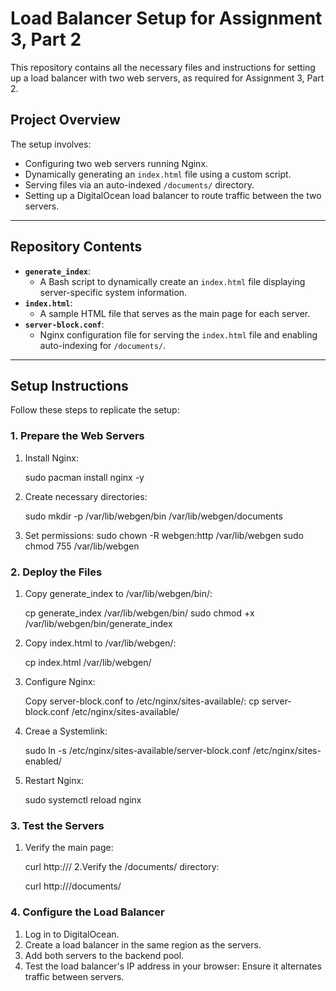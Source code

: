 # Load Balancer Setup for Assignment 3, Part 2

This repository contains all the necessary files and instructions for setting up a load balancer with two web servers, as required for Assignment 3, Part 2.

## Project Overview

The setup involves:
- Configuring two web servers running Nginx.
- Dynamically generating an `index.html` file using a custom script.
- Serving files via an auto-indexed `/documents/` directory.
- Setting up a DigitalOcean load balancer to route traffic between the two servers.

---

## Repository Contents

- **`generate_index`**:
  - A Bash script to dynamically create an `index.html` file displaying server-specific system information.
- **`index.html`**:
  - A sample HTML file that serves as the main page for each server.
- **`server-block.conf`**:
  - Nginx configuration file for serving the `index.html` file and enabling auto-indexing for `/documents/`.

---

## Setup Instructions

Follow these steps to replicate the setup:

### 1. Prepare the Web Servers
1. Install Nginx:

    sudo pacman install nginx -y

2. Create necessary directories:

   sudo mkdir -p /var/lib/webgen/bin /var/lib/webgen/documents

3. Set permissions:
   sudo chown -R webgen:http /var/lib/webgen
   sudo chmod 755 /var/lib/webgen

### 2. Deploy the Files

1. Copy generate_index to /var/lib/webgen/bin/:

    cp generate_index /var/lib/webgen/bin/
    sudo chmod +x /var/lib/webgen/bin/generate_index

2. Copy index.html to /var/lib/webgen/:

    cp index.html /var/lib/webgen/

3. Configure Nginx:
    
    Copy server-block.conf to /etc/nginx/sites-available/:
    cp server-block.conf /etc/nginx/sites-available/

4. Creae a Systemlink: 

    sudo ln -s /etc/nginx/sites-available/server-block.conf /etc/nginx/sites-enabled/

5. Restart Nginx: 

    sudo systemctl reload nginx

### 3. Test the Servers

1. Verify the main page:

    curl http://<server-ip>/
2.Verify the /documents/ directory:
    
    curl http://<server-ip>/documents/

### 4. Configure the Load Balancer

1. Log in to DigitalOcean.
2. Create a load balancer in the same region as the servers.
3. Add both servers to the backend pool.
4. Test the load balancer's IP address in your browser:
Ensure it alternates traffic between servers.



